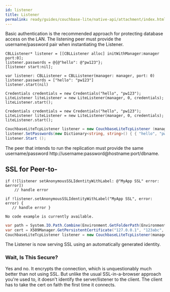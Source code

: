 ```yaml
---
id: listener
title: Listener
permalink: ready/guides/couchbase-lite/native-api/attachment/index.html
---
```


Basic authentication is the recommended approach for protecting database access on the LAN. The listening peer must provide the username/password pair when instantiating the Listener.

<div class="tabs" />

```objective-c+
CBLListener* listener = [[CBLListener alloc] initWithManager:manager port:0];
listener.passwords = @{@"hello": @"pw123"};
[listener start:nil];  
```

```swift+
var listener: CBLListener = CBLListener(manager: manager, port: 0)
listener.passwords = ["hello": "pw123"]
listener.start(nil)
```

```java+
Credentials credentials = new Credentials("hello", "pw123");
LiteListener liteListener = new LiteListener(manager, 0, credentials);
liteListener.start();
```

```android+
Credentials credentials = new Credentials("hello", "pw123");
LiteListener liteListener = new LiteListener(manager, 0, credentials);
liteListener.start();
```

```c#
CouchbaseLiteTcpListener listener = new CouchbaseLiteTcpListener (manager, 0, CouchbaseLiteTcpOptions.AllowBasicAuth);
listener.SetPasswords(new Dictionary<string, string>() { { "hello", "pw123" } });
listener.Start ();
```

The peer that intends to run the replication must provide the same username/password http://username:password@hostname:port/dbname.

## SSL for Peer-to-

<div class="tabs" />

```objective-c+
if (![listener setAnonymousSSLIdentityWithLabel: @"MyApp SSL" error: &error])
    // handle error
```

```swift+
if !listener.setAnonymousSSLIdentityWithLabel("MyApp SSL", error: error) {
   // handle error }
```

```java+
No code example is currently available.
```

```c#
var path = System.IO.Path.Combine(Environment.GetFolderPath(Environment.SpecialFolder.ApplicationData), "unit_test.pfx");
var cert = X509Manager.GetPersistentCertificate("127.0.0.1", "123abc", path);
CouchbaseLiteTcpListener listener = new CouchbaseLiteTcpListener(manager, 0, CouchbaseLiteTcpOptions.UseTLS, cert);
```

The Listener is now serving SSL using an automatically generated identity.

### Wait, Is This Secure?

Yes and no. It encrypts the connection, which is unquestionably much better than not using SSL. But unlike the usual SSL-in-a-browser approach you're used to, it doesn't identify the server/listener to the client. The client has to take the cert on faith the first time it connects.
